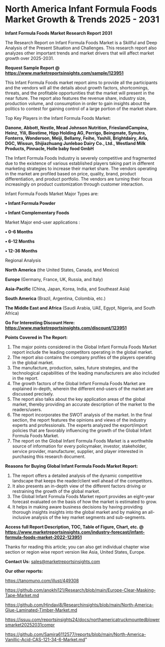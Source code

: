 # North America Infant Formula Foods Market Growth & Trends 2025 - 2031

<strong>Infant Formula Foods Market Research Report 2031</strong>

The Research Report on Infant Formula Foods Market is a Skillful and Deep Analysis of the Present Situation and Challenges. This research report also analyzes other important trends and market drivers that will affect market growth over 2025-2031.

<strong>Request Sample Report @ <a href=https://www.marketreportsinsights.com/sample/123951>https://www.marketreportsinsights.com/sample/123951</a></strong>

This Infant Formula Foods market report aims to provide all the participants and the vendors will all the details about growth factors, shortcomings, threats, and the profitable opportunities that the market will present in the near future. The report also features the revenue share, industry size, production volume, and consumption in order to gain insights about the politics to contest for gaining control of a large portion of the market share.

Top Key Players in the Infant Formula Foods Market:

<strong>Danone, Abbott, Nestle, Mead Johnson Nutrition, FrieslandCampina, Heinz, Yili, Biostime, Hipp Holding AG, Perrigo, Beingmate, Synutra, Fonterra, Wonderson, Meiji, Bellamy, Feihe, Yashili, Brightdairy, Arla, DGC, Wissun, Shijiazhuang Junlebao Dairy Co., Ltd., Westland Milk Products, Pinnacle, Holle baby food GmbH</strong>

The Infant Formula Foods Industry is severely competitive and fragmented due to the existence of various established players taking part in different marketing strategies to increase their market share. The vendors operating in the market are profiled based on price, quality, brand, product differentiation, and product portfolio. The vendors are turning their focus increasingly on product customization through customer interaction.

Infant Formula Foods Market Major Types are:

<strong>• Infant Formula Powder

• Infant Complementary Foods</strong>

Market Major end-user applications :

<strong>• 0-6 Months

• 6-12 Months

• 12-36 Months</strong>

Regional Analysis

</u><strong><b>North America</b></strong> (the United States, Canada, and Mexico)

<strong><b>Europe </b></strong>(Germany, France, UK, Russia, and Italy)

<strong><b>Asia-Pacific</b></strong> (China, Japan, Korea, India, and Southeast Asia)

<strong><b>South America</b></strong> (Brazil, Argentina, Colombia, etc.)

<strong><b>The Middle East and Africa</b></strong> (Saudi Arabia, UAE, Egypt, Nigeria, and South Africa)

<strong>Go For Interesting Discount Here: <a href=https://www.marketreportsinsights.com/discount/123951>https://www.marketreportsinsights.com/discount/123951</a></strong>

<strong>Points Covered in The Report:</strong>
<ol>
  <li>The major points considered in the Global Infant Formula Foods Market report include the leading competitors operating in the global market.</li>
  <li>The report also contains the company profiles of the players operating in the global market.</li>
  <li>The manufacture, production, sales, future strategies, and the technological capabilities of the leading manufacturers are also included in the report.</li>
  <li>The growth factors of the Global Infant Formula Foods Market are explained in-depth, wherein the different end-users of the market are discussed precisely.</li>
  <li>The report also talks about the key application areas of the global market, thereby providing an accurate description of the market to the readers/users.</li>
  <li>The report incorporates the SWOT analysis of the market. In the final section, the report features the opinions and views of the industry experts and professionals. The experts analyzed the export/import policies that are favorably influencing the growth of the Global Infant Formula Foods Market.</li>
  <li>The report on the Global Infant Formula Foods Market is a worthwhile source of information for every policymaker, investor, stakeholder, service provider, manufacturer, supplier, and player interested in purchasing this research document.</li>
</ol>
<strong>Reasons for Buying Global Infant Formula Foods Market Report:</strong>

<ol>
  <li>The report offers a detailed analysis of the dynamic competitive landscape that keeps the reader/client well ahead of the competitors.</li>
  <li>It also presents an in-depth view of the different factors driving or restraining the growth of the global market.</li>
  <li>The Global Infant Formula Foods Market report provides an eight-year forecast evaluated on the basis of how the market is estimated to grow.</li>
  <li>It helps in making aware business decisions by having providing thorough insights insights into the global market and by making an all-inclusive analysis of the key market segments and sub-segments.</li>
</ol>
<strong>Access full Report Description, TOC, Table of Figure, Chart, etc. @ <a href=https://www.marketreportsinsights.com/industry-forecast/infant-formula-foods-market-2022-123951>https://www.marketreportsinsights.com/industry-forecast/infant-formula-foods-market-2022-123951</a></strong>


Thanks for reading this article; you can also get individual chapter wise section or region wise report version like Asia, United States, Europe.

<strong>Contact Us:</strong>
sales@marketreportsinsights.com

<strong>Our other reports:</strong>

<a href=https://tanomuno.com/illust/449308>https://tanomuno.com/illust/449308</a>

<a href=https://github.com/anokhi121/Research/blob/main/Europe-Clear-Masking-Tape-Market.md>https://github.com/anokhi121/Research/blob/main/Europe-Clear-Masking-Tape-Market.md</a>

<a href=https://github.com/Hindavi8/Researchinsights/blob/main/North-America-Glue-Laminated-Timber-Market.md>https://github.com/Hindavi8/Researchinsights/blob/main/North-America-Glue-Laminated-Timber-Market.md</a>

<a href=https://issuu.com/reportsinsights24/docs/northamericatruckmountedblowersmarket20252031compr>https://issuu.com/reportsinsights24/docs/northamericatruckmountedblowersmarket20252031compr</a>

<a href=https://github.com/Samira6112577/reports/blob/main/North-America-Vanillic-Acid-CAS-121-34-6-Market.md>https://github.com/Samira6112577/reports/blob/main/North-America-Vanillic-Acid-CAS-121-34-6-Market.md</a>"
